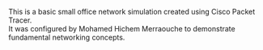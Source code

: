 This is a basic small office network simulation created using Cisco Packet Tracer.  
It was configured by Mohamed Hichem Merraouche to demonstrate fundamental networking concepts.
